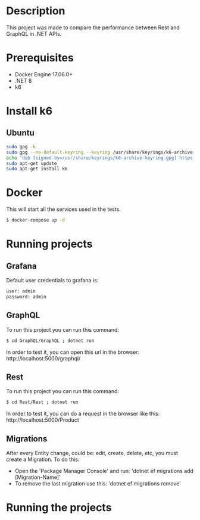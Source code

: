 # Description

This project was made to compare the performance between Rest and GraphQL in .NET APIs.

# Prerequisites

- Docker Engine 17.06.0+
- .NET 8
- k6

# Install k6

## Ubuntu

```bash
sudo gpg -k
sudo gpg --no-default-keyring --keyring /usr/share/keyrings/k6-archive-keyring.gpg --keyserver hkp://keyserver.ubuntu.com:80 --recv-keys C5AD17C747E3415A3642D57D77C6C491D6AC1D69
echo "deb [signed-by=/usr/share/keyrings/k6-archive-keyring.gpg] https://dl.k6.io/deb stable main" | sudo tee /etc/apt/sources.list.d/k6.list
sudo apt-get update
sudo apt-get install k6
```

# Docker

This will start all the services used in the tests.

```bash
$ docker-compose up -d
```

# Running projects

## Grafana

Default user credentials to grafana is:

```bash
user: admin
password: admin
```

## GraphQL

To run this project you can run this command:

```bash
$ cd GraphQL/GraphQL ; dotnet run
```

In order to test it, you can open this url in the browser: http://localhost:5000/graphql/

## Rest

To run this project you can run this command:

```bash
$ cd Rest/Rest ; dotnet run
```

In order to test it, you can do a request in the browser like this: http://localhost:5000/Product

## Migrations

After every Entity change, could be: edit, create, delete, etc, you must create a Migration. To do this:

- Open the 'Package Manager Console' and run: 'dotnet ef migrations add [Migration-Name]'
- To remove the last migration use this: 'dotnet ef migrations remove'

# Running the projects
